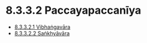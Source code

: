 

# 8.3.3.2 Paccayapaccanīya

* [8.3.3.2.1 Vibhaṅgavāra](8.3.3.2/8.3.3.2.1.md)
* [8.3.3.2.2 Saṅkhyāvāra](8.3.3.2/8.3.3.2.2.md)



